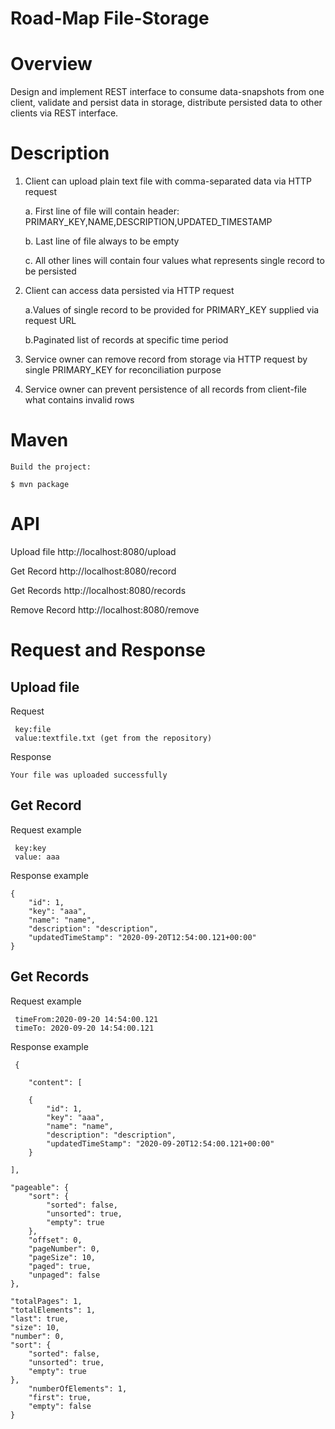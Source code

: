 # Road-Map File-Storage

# Overview
Design and implement REST interface to consume data-snapshots from one client, validate and persist data in storage, distribute persisted data to other clients via REST interface.

# Description
1.	Client can upload plain text file with comma-separated data via HTTP request

    a. First line of file will contain header: PRIMARY_KEY,NAME,DESCRIPTION,UPDATED_TIMESTAMP
    
    b. Last line of file always to be empty
    
    c. All other lines will contain four values what represents single record to be persisted
    
2.	Client can access data persisted via HTTP request

    a.Values of single record to be provided for PRIMARY_KEY supplied via request URL
    
    b.Paginated list of records at specific time period
    
3.	Service owner can remove record from storage via HTTP request by single PRIMARY_KEY for reconciliation purpose

4.	Service owner can prevent persistence of all records from client-file what contains invalid rows

# Maven
   
    Build the project:

    $ mvn package


# API

Upload file
http://localhost:8080/upload

Get Record
http://localhost:8080/record

Get Records
http://localhost:8080/records

Remove Record
http://localhost:8080/remove


# Request and Response
## Upload file

Request

     key:file
     value:textfile.txt (get from the repository)
Response

    Your file was uploaded successfully

## Get Record

Request example
        
     key:key
     value: aaa
Response example

    {
        "id": 1,
        "key": "aaa",
        "name": "name",
        "description": "description",
        "updatedTimeStamp": "2020-09-20T12:54:00.121+00:00"
    }


## Get Records

Request example
        
     timeFrom:2020-09-20 14:54:00.121
     timeTo: 2020-09-20 14:54:00.121
Response example


     {
   
        "content": [
    
        {
            "id": 1,
            "key": "aaa",
            "name": "name",
            "description": "description",
            "updatedTimeStamp": "2020-09-20T12:54:00.121+00:00"
        }
        
    ],
    
    "pageable": {
        "sort": {
            "sorted": false,
            "unsorted": true,
            "empty": true
        },
        "offset": 0,
        "pageNumber": 0,
        "pageSize": 10,
        "paged": true,
        "unpaged": false
    },
    
    "totalPages": 1,
    "totalElements": 1,
    "last": true,
    "size": 10,
    "number": 0,
    "sort": {
        "sorted": false,
        "unsorted": true,
        "empty": true
    },
        "numberOfElements": 1,
        "first": true,
        "empty": false
    }
    
    
    


